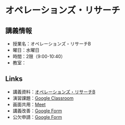 # オペレーションズ・リサーチ

## 講義情報

- 授業名：オペレーションズ・リサーチB
- 曜日：水曜日
- 時間：2限（9:00-10:40）
- 教室：

## Links

- 講義資料：[オペレーションズ・リサーチB](https://zi-ang-liu.github.io/jb-or)
- 演習課題：[Google Classroom]()
- 画面共用：[Meet]()
- 講義改善：[Google Form]()
- 公欠申請：[Google Form]()
